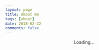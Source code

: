 ```yaml
---
layout: page
title: About me
tags: [about]
date: 2018-02-22
comments: false
---
```


<center>Loading...</center>
